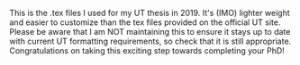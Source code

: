 This is the .tex files I used for my UT thesis in 2019. It's (IMO) lighter weight and easier to customize than the tex files provided on the official UT site. 
Please be aware that I am NOT maintaining this to ensure it stays up to date with current UT formatting requirements, so check that it is still appropriate.
Congratulations on taking this exciting step towards completing your PhD!
